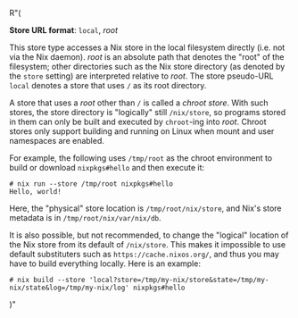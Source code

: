 R"(

**Store URL format**: `local`, *root*

This store type accesses a Nix store in the local filesystem directly
(i.e. not via the Nix daemon). *root* is an absolute path that denotes
the "root" of the filesystem; other directories such as the Nix store
directory (as denoted by the `store` setting) are interpreted relative
to *root*. The store pseudo-URL `local` denotes a store that uses `/`
as its root directory.

A store that uses a *root* other than `/` is called a *chroot
store*. With such stores, the store directory is "logically" still
`/nix/store`, so programs stored in them can only be built and
executed by `chroot`-ing into *root*. Chroot stores only support
building and running on Linux when mount and user namespaces are
enabled.

For example, the following uses `/tmp/root` as the chroot environment
to build or download `nixpkgs#hello` and then execute it:

```console
# nix run --store /tmp/root nixpkgs#hello
Hello, world!
```

Here, the "physical" store location is `/tmp/root/nix/store`, and
Nix's store metadata is in `/tmp/root/nix/var/nix/db`.

It is also possible, but not recommended, to change the "logical"
location of the Nix store from its default of `/nix/store`. This makes
it impossible to use default substituters such as
`https://cache.nixos.org/`, and thus you may have to build everything
locally. Here is an example:

```console
# nix build --store 'local?store=/tmp/my-nix/store&state=/tmp/my-nix/state&log=/tmp/my-nix/log' nixpkgs#hello
```

)"
